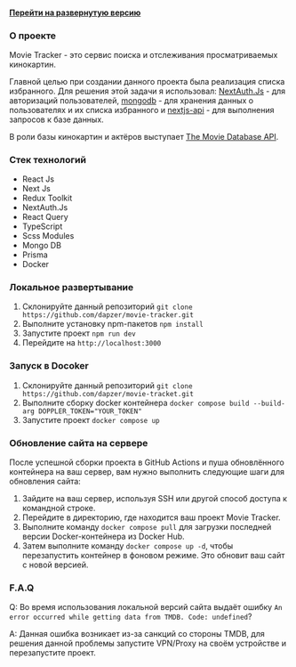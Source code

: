 #### [Перейти на развернутую версию](https://movie-tracker.dapzer.ru)

### О проекте

Movie Tracker - это сервис поиска и отслеживания просматриваемых кинокартин.

Главной целью при создании данного проекта была реализация списка избранного. Для решения этой задачи я
использовал: [NextAuth.Js](https://next-auth.js.org/) - для авторизаций
пользователей, [mongodb](https://www.mongodb.com/) -
для хранения данных о пользователях и их списка избранного
и [nextjs-api](https://nextjs.org/docs/api-routes/response-helpers) - для выполнения запросов к базе данных.

В роли базы кинокартин и актёров выступает [The Movie Database API](https://www.themoviedb.org/documentation/api).

### Стек технологий

- React Js
- Next Js
- Redux Toolkit
- NextAuth.Js
- React Query
- TypeScript
- Scss Modules
- Mongo DB
- Prisma
- Docker

### Локальное развертывание

1. Склонируйте данный репозиторий `git clone https://github.com/dapzer/movie-tracker.git`
2. Выполните установку npm-пакетов `npm install`
3. Запустите проект `npm run dev`
4. Перейдите на `http://localhost:3000`

### Запуск в Docoker

1. Склонируйте данный репозиторий `git clone https://github.com/dapzer/movie-tracket.git`
2. Выполните сборку docker контейнера `docker compose build --build-arg DOPPLER_TOKEN="YOUR_TOKEN"`
3. Запустите проект `docker compose up`

### Обновление сайта на сервере

После успешной сборки проекта в GitHub Actions и пуша обновлённого контейнера на ваш сервер, вам нужно выполнить следующие шаги для обновления сайта:

1. Зайдите на ваш сервер, используя SSH или другой способ доступа к командной строке.
2. Перейдите в директорию, где находится ваш проект Movie Tracker.
3. Выполните команду `docker compose pull` для загрузки последней версии Docker-контейнера из Docker Hub.
4. Затем выполните команду `docker compose up -d`, чтобы перезапустить контейнер в фоновом режиме. Это обновит ваш сайт с новой версией.

### F.A.Q

Q: Во время использования локальной версий сайта выдаёт
ошибку ```An error occurred while getting data from TMDB. Code: undefined```?

A: Данная ошибка возникает из-за санкций со стороны TMDB, для решения данной проблемы запустите VPN/Proxy на своём
устройстве и перезапустите проект.
